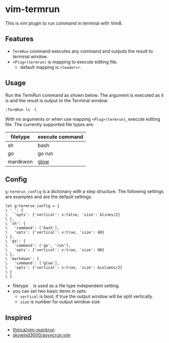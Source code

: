 # vim-termrun

This is vim plugin to run command in terminal with Vim8.

## Features

* `TermRun` command executes any command and outputs the result to terminal window.
* `<Plug>(termrun)` is mapping to execute editing file.
  * default mapping is `<leader>r`.

## Usage

Run the TermRun command as shown below.
The argument is executed as it is and the result is output to the Terminal window.

```vim
:TermRun ls -l
```

With no arguments or when use mapping `<Plug>(termrun)`, execute editing file.
The currently supported file types are:

| filetype | execute command |
|----------|-----------------|
| sh       | bash            |
| go       | go run          |
| mardkwon | [glow][1]       |

## Config

`g:termrun_config` is a dictionary with a step structure.
The following settings are examples and are the default settings.

```vim
let g:termrun_config = {
\ '_': {
\   'opts': {'vertical': v:false, 'size': &lines/2}
\ },
\ 'sh': {
\   'command': ['bash'], 
\   'opts': {'vertical': v:true, 'size': 80}
\ },
\ 'go': {
\   'command': ['go', 'run'],
\   'opts': {'vertical': v:true, 'size': 80}
\ },
\ 'markdown': {
\   'command': ['glow'],
\   'opts': {'vertical': v:true, 'size': &columns/2}
\ }
\ }
```

* filetype `_` is used as a file type independent setting.
* you can set two basic items in opts.
  * `vertical` is bool, if true the output window will be split vertically.
  * `size` is number for output window size

## Inspired

* [thinca/vim-quickrun][2]
* [skywind3000/asyncrun.vim][3]

[1]: https://github.com/charmbracelet/glow
[2]: https://github.com/thinca/vim-quickrun
[3]: https://github.com/skywind3000/asyncrun.vim
